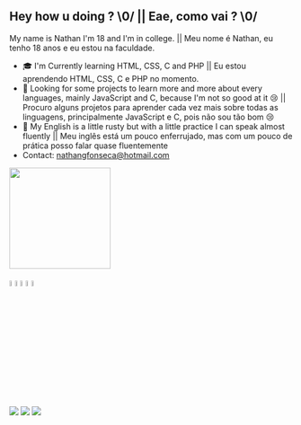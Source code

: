 ## Hey how u doing ? \0/ || Eae, como vai ? \0/
My name is Nathan I'm 18 and I'm in college. || Meu nome é Nathan, eu tenho 18 anos e eu estou na faculdade. 


- 🎓 I'm Currently learning HTML, CSS, C and PHP || Eu estou aprendendo HTML, CSS, C e PHP no momento.
- 👀 Looking for some projects to learn more and more about every languages, mainly JavaScript and C, because I'm not so good at it 😢 || Procuro alguns projetos para aprender cada vez mais sobre todas as linguagens, principalmente JavaScript e C, pois não sou tão bom 😢
- 🙂 My English is a little rusty but with a little practice I can speak almost fluently || Meu inglês está um pouco enferrujado, mas com um pouco de prática posso falar quase fluentemente
- Contact: nathangfonseca@hotmail.com 

<div>
  <a href="https://github.com/NMaksed">
    <img height="180em" src="https://github-readme-stats.vercel.app/api?username=NMaksed&show_icons=true&theme=tokyonight"/>
</div>
  
<div style="display: inline-block"><br>
      <img src="https://cdn.jsdelivr.net/gh/devicons/devicon/icons/html5/html5-original.svg" width="5%" />
      <img src="https://cdn.jsdelivr.net/gh/devicons/devicon/icons/css3/css3-original.svg" width="5%" />
      <img src="https://cdn.jsdelivr.net/gh/devicons/devicon/icons/c/c-original.svg" width="5%" />
      <img src="https://cdn.jsdelivr.net/gh/devicons/devicon/icons/php/php-plain.svg" width="5%" />
      <img src="https://cdn.jsdelivr.net/gh/devicons/devicon/icons/javascript/javascript-original.svg" width="5%" />
</div>
   
##
          
<div>
  <a href="https://www.instagram.com/nfonseca_11/"> <img src="https://img.shields.io/badge/Instagram-E4405F?style=for-the-badge&logo=instagram&logoColor=white" target="_blank"></a> 
  <a href="https://twitter.com/FonsecaGrecco"> <img src="https://img.shields.io/badge/Twitter-1DA1F2?style=for-the-badge&logo=twitter&logoColor=white" target="_blank"></a>
  <a href="https://www.linkedin.com/in/nathan-grecco-fonseca-006579235/"> <img src="https://img.shields.io/badge/LinkedIn-0077B5?style=for-the-badge&logo=linkedin&logoColor=white" target="_blank"> </a>
          
